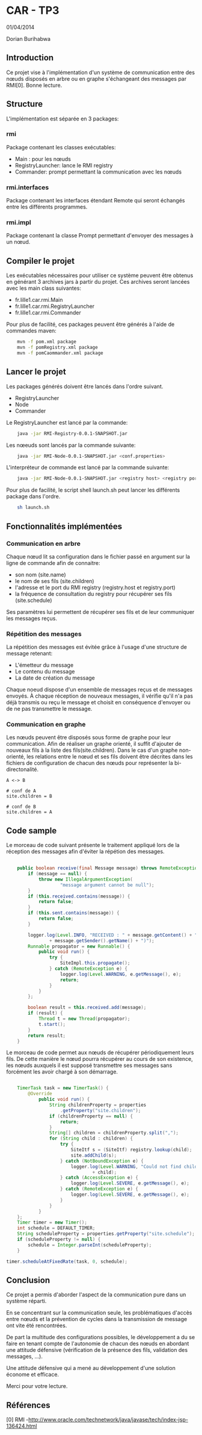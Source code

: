 #   CAR - TP3

01/04/2014

Dorian Burihabwa

##  Introduction
Ce projet vise à l'implémentation d'un système de communication entre des nœuds disposés en arbre ou en graphe s'échangeant des messages par RMI[0].
Bonne lecture.

##  Structure
L'implémentation est séparée en 3 packages:

### rmi
Package contenant les classes exécutables:

* Main : pour les nœuds
* RegistryLauncher: lance le RMI registry
* Commander: prompt permettant la communication avec les nœuds

### rmi.interfaces
Package contenant les interfaces étendant Remote qui seront échangés entre les différents programmes.

### rmi.impl
Package contenant la classe Prompt permettant d'envoyer des messages à un nœud.

## Compiler le projet
Les exécutables nécessaires pour utiliser ce système peuvent être obtenus en générant 3 archives jars à partir du projet.
Ces archives seront lancées avec les main class suivantes:

* fr.lille1.car.rmi.Main
* fr.lille1.car.rmi.RegistryLauncher
* fr.lille1.car.rmi.Commander

Pour plus de facilité, ces packages peuvent être générés à l'aide de commandes maven:

```bash
    mvn -f pom.xml package
    mvn -f pomRegistry.xml package
    mvn -f pomCaommander.xml package
```
## Lancer le projet
Les packages générés doivent être lancés dans l'ordre suivant.

* RegistryLauncher
* Node
* Commander

Le RegistryLauncher est lancé par la commande:

```bash
    java -jar RMI-Registry-0.0.1-SNAPSHOT.jar
```


Les nœeuds sont lancés par la commande suivante:
   
```bash
    java -jar RMI-Node-0.0.1-SNAPSHOT.jar <conf.properties>
```

L'interpréteur de commande est lancé par la commande suivante:

```bash
    java -jar RMI-Node-0.0.1-SNAPSHOT.jar <registry host> <registry port> <name>
```

Pour plus de facilité, le script shell launch.sh peut lancer les différents package dans l'ordre.
    
```bash
    sh launch.sh
```

##  Fonctionnalités implémentées
### Communication en arbre
Chaque nœud lit sa configuration dans le fichier passé en argument sur la ligne de commande afin de connaitre:

* son nom (site.name)
* le nom de ses fils (site.children)
* l'adresse et le port du RMI registry (registry.host et registry.port)
* la fréquence de consultation du registry pour récupérer ses fils (site.schedule)

Ses paramètres lui permettent de récupérer ses fils et de leur communiquer les messages reçus.

### Répétition des messages
La répétition des messages est évitée grâce à l'usage d'une structure de message retenant:

* L'émetteur du message
* Le contenu du message
* La date de création du message

Chaque noeud dispose d'un ensemble de messages reçus et de messages envoyés. À chaque réception de nouveaux messages, il vérifie qu'il n'a pas déjà transmis ou reçu le message et choisit en conséquence d'envoyer ou de ne pas transmettre le message.

### Communication en graphe
Les nœuds peuvent être disposés sous forme de graphe pour leur communication.
Afin de réaliser un graphe orienté, il suffit d'ajouter de nouveaux fils à la liste des fils(site.children).
Dans le cas d'un graphe non-orienté, les relations entre le nœud et ses fils doivent être décrites dans les fichiers de configuration de chacun des nœuds pour représenter la bi-directonalité.

```
A <-> B

# conf de A
site.children = B

# conf de B
site.children = A
```

## Code sample
Le morceau de code suivant présente le traitement appliqué lors de la réception des messages afin d'éviter la répétion des messages.

```java
    
    public boolean receive(final Message message) throws RemoteException {
        if (message == null) {
            throw new IllegalArgumentException(
                    "message argument cannot be null");
        }
        if (this.received.contains(message)) {
            return false;
        }
        if (this.sent.contains(message)) {
            return false;
        }

        logger.log(Level.INFO, "RECEIVED : " + message.getContent() + " (from "
                + message.getSender().getName() + ")");
        Runnable propagator = new Runnable() {
            public void run() {
                try {
                    SiteImpl.this.propagate();
                } catch (RemoteException e) {
                    logger.log(Level.WARNING, e.getMessage(), e);
                    return;
                }
            }
        };

        boolean result = this.received.add(message);
        if (result) {
            Thread t = new Thread(propagator);
            t.start();
        }
        return result;
    }
```

Le morceau de code permet aux nœuds de récupérer périodiquement leurs fils.
De cette manière le nœud pourra récupérer au cours de son existence, les nœuds auxquels il est supposé transmettre ses messages sans forcément les avoir chargé à son démarrage.

```java

    TimerTask task = new TimerTask() {
        @Override
            public void run() {
                String childrenProperty = properties
                    .getProperty("site.children");
                if (childrenProperty == null) {
                    return;
                }
                String[] children = childrenProperty.split(",");
                for (String child : children) {
                    try {
                        SiteItf s = (SiteItf) registry.lookup(child);
                        site.addChild(s);
                    } catch (NotBoundException e) {
                        logger.log(Level.WARNING, "Could not find child "
                                + child);
                    } catch (AccessException e) {
                        logger.log(Level.SEVERE, e.getMessage(), e);
                    } catch (RemoteException e) {
                        logger.log(Level.SEVERE, e.getMessage(), e);
                    }
                }
            }
    };
    Timer timer = new Timer();
    int schedule = DEFAULT_TIMER;
    String scheduleProperty = properties.getProperty("site.schedule");
    if (scheduleProperty != null) {
        schedule = Integer.parseInt(scheduleProperty);
    }

timer.scheduleAtFixedRate(task, 0, schedule);

```

##  Conclusion
Ce projet a permis d'aborder l'aspect de la communication pure dans un système réparti.

En se concentrant sur la communication seule, les problématiques d'accès entre nœuds et la prévention de cycles dans la transmission de message ont vite été rencontrées.

De part la multitude des configurations possibles, le développement a du se faire en tenant compte de l'autonomie de chacun des nœuds en abordant une attitude défensive (vérification de la présence des fils, validation des messages, ...).

Une attitude défensive qui a mené au développement d'une solution économe et efficace.

Merci pour votre lecture.


## Références
[0] RMI -http://www.oracle.com/technetwork/java/javase/tech/index-jsp-136424.html 
